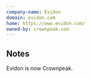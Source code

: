 ```yaml
---
company-name: Evidon
domain: evidon.com
home: https://www.evidon.com/
owned-by: crownpeak.com
---
```

## Notes


Evidon is now Crownpeak.



